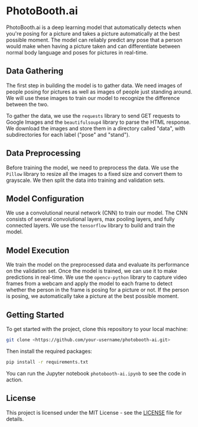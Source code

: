 # PhotoBooth.ai

PhotoBooth.ai is a deep learning model that automatically detects when you're posing for a picture and takes a picture automatically at the best possible moment. The model can reliably predict any pose that a person would make when having a picture taken and can differentiate between normal body language and poses for pictures in real-time.

## Data Gathering

The first step in building the model is to gather data. We need images of people posing for pictures as well as images of people just standing around. We will use these images to train our model to recognize the difference between the two.

To gather the data, we use the `requests` library to send GET requests to Google Images and the `beautifulsoup4` library to parse the HTML response. We download the images and store them in a directory called "data", with subdirectories for each label ("pose" and "stand").

## Data Preprocessing

Before training the model, we need to preprocess the data. We use the `Pillow` library to resize all the images to a fixed size and convert them to grayscale. We then split the data into training and validation sets.

## Model Configuration

We use a convolutional neural network (CNN) to train our model. The CNN consists of several convolutional layers, max pooling layers, and fully connected layers. We use the `tensorflow` library to build and train the model.

## Model Execution

We train the model on the preprocessed data and evaluate its performance on the validation set. Once the model is trained, we can use it to make predictions in real-time. We use the `opencv-python` library to capture video frames from a webcam and apply the model to each frame to detect whether the person in the frame is posing for a picture or not. If the person is posing, we automatically take a picture at the best possible moment.

## Getting Started

To get started with the project, clone this repository to your local machine:

```bash
git clone <https://github.com/your-username/photobooth-ai.git>
```

Then install the required packages:

```bash
pip install -r requirements.txt
```

You can run the Jupyter notebook `photobooth-ai.ipynb` to see the code in action.

## License

This project is licensed under the MIT License - see the [LICENSE](LICENSE) file for details.
